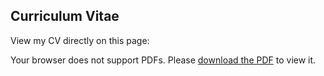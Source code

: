 <h2>Curriculum Vitae</h2>
<p>View my CV directly on this page:</p>

<object data="/assets/cv/cv.pdf" type="application/pdf" width="100%" height="600px">
  <p>Your browser does not support PDFs. Please <a href="/assets/cv/cv.pdf" target="_blank" rel="noopener noreferrer">download the PDF</a> to view it.</p>
</object>
